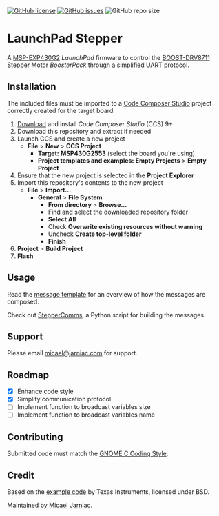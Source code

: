[![GitHub license](https://img.shields.io/github/license/MicaelJarniac/LaunchPad-Stepper?style=flat-square)](https://github.com/MicaelJarniac/LaunchPad-Stepper/blob/master/LICENSE)
[![GitHub issues](https://img.shields.io/github/issues/MicaelJarniac/LaunchPad-Stepper?style=flat-square)](https://github.com/MicaelJarniac/LaunchPad-Stepper/issues)
![GitHub repo size](https://img.shields.io/github/repo-size/MicaelJarniac/LaunchPad-Stepper?style=flat-square)

# LaunchPad Stepper
A [MSP-EXP430G2][launchpad] _LaunchPad_ firmware to control the [BOOST-DRV8711][stepperdriver] Stepper Motor _BoosterPack_ through a simplified UART protocol.

## Installation
The included files must be imported to a [Code Composer Studio][ccs] project correctly created for the target board.

1. [Download][ccsdown] and install _Code Composer Studio_ (CCS) 9+
1. Download this repository and extract if needed
1. Launch CCS and create a new project
	- **File** > **New** > **CCS Project**
		- **Target:** **MSP430G2553** (select the board you're using)
		- **Project templates and examples:** **Empty Projects** > **Empty Project**
1. Ensure that the new project is selected in the **Project Explorer**
1. Import this repository's contents to the new project
	- **File** > **Import...**
		- **General** > **File System**
			- **From directory** > **Browse...**
			- Find and select the downloaded repository folder
			- **Select All**
			- Check **Overwrite existing resources without warning**
			- Uncheck **Create top-level folder**
			- **Finish**
1. **Project** > **Build Project**
1. **Flash**

## Usage
Read the [message template][template] for an overview of how the messages are composed.

Check out [StepperComms][steppercomms], a Python script for building the messages.

## Support
Please email [micael@jarniac.com][mailmicael] for support.

## Roadmap
- [x] Enhance code style
- [x] Simplify communication protocol
- [ ] Implement function to broadcast variables size
- [ ] Implement function to broadcast variables name

## Contributing
Submitted code must match the [GNOME C Coding Style][gnomestyle].

## Credit
Based on the [example code][ticode] by Texas Instruments, licensed under BSD.

Maintained by [Micael Jarniac][githubmicael].

<!-- Description -->
[launchpad]: http://www.ti.com/tool/MSP-EXP430G2 "MSP-EXP430G2 LaunchPad"
[stepperdriver]: http://www.ti.com/tool/BOOST-DRV8711 "BOOST-DRV8711 BoosterPack"

<!-- Installation -->
[ccs]: http://www.ti.com/tool/CCSTUDIO "Code Composer Studio"
[ccsdown]: http://software-dl.ti.com/ccs/esd/documents/ccs_downloads.html#code-composer-studio-version-9-downloads "Code Composer Studio download page"

<!-- Usage -->
[template]: MSG_TEMPLATE.md "MSG_TEMPLATE.md file"
[steppercomms]: https://github.com/MicaelJarniac/StepperComms "MicaelJarniac/StepperComms"

<!-- Support -->
[mailmicael]: mailto:micael@jarniac.com "micael@jarniac.com"

<!-- Contributing -->
[gnomestyle]: https://developer.gnome.org/programming-guidelines/stable/c-coding-style.html.en "GNOME C Coding Style"

<!-- Credit -->
[ticode]: http://www.ti.com/lit/zip/slvc575 "Example Code"
[githubmicael]: https://github.com/MicaelJarniac
